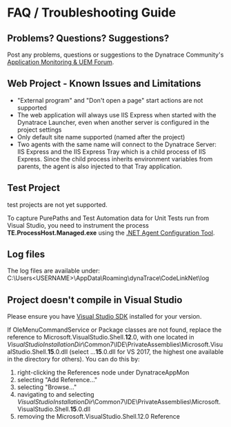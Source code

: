 # FAQ / Troubleshooting Guide

## Problems? Questions? Suggestions?

Post any problems, questions or suggestions to the Dynatrace Community's [Application Monitoring & UEM Forum](https://answers.dynatrace.com/spaces/146/index.html).
 
## Web Project - Known Issues and Limitations

* "External program" and "Don't open a page" start actions are not supported
* The web application will always use IIS Express when started with the Dynatrace Launcher, even when another server is configured in the project settings
* Only default site name supported (named after the project)
* Two agents with the same name will connect to the Dynatrace Server: IIS Express and the IIS Express Tray which is a child process of IIS Express. Since the child process inherits environment variables from parents, the agent is also injected to that Tray application.

## Test Project

test projects are not yet supported.

To capture PurePaths and Test Automation data for Unit Tests run from Visual Studio, you need to instrument the process **TE.ProcessHost.Managed.exe** using the <a href="https://community.dynatrace.com/community/display/DOCDT63/.NET+Agent+Configuration" target="_blank">.NET Agent Configuration Tool</a>.

## Log files

The log files are available under: C:\Users\<USERNAME>\AppData\Roaming\dynaTrace\CodeLinkNet\log

## Project doesn't compile in Visual Studio
Please ensure you have [Visual Studio SDK](https://docs.microsoft.com/en-us/visualstudio/extensibility/installing-the-visual-studio-sdk) installed for your version.

If OleMenuCommandService or Package classes are not found, replace the reference to Microsoft.VisualStudio.Shell.**12**.0, with one located in *VisualStudioInstallationDir*\Common7\IDE\PrivateAssemblies\Microsoft.VisualStudio.Shell.**15**.0.dll (select ...**15**.0.dll for VS 2017, the highest one available in the directory for others).
You can do this by:
1. right-clicking the References node under DynatraceAppMon
2. selecting "Add Reference..."
3. selecting "Browse..."
4. navigating to and selecting *VisualStudioInstallationDir*\Common7\IDE\PrivateAssemblies\Microsoft.VisualStudio.Shell.**15**.0.dll
5. removing the Microsoft.VisualStudio.Shell.12.0 Reference

